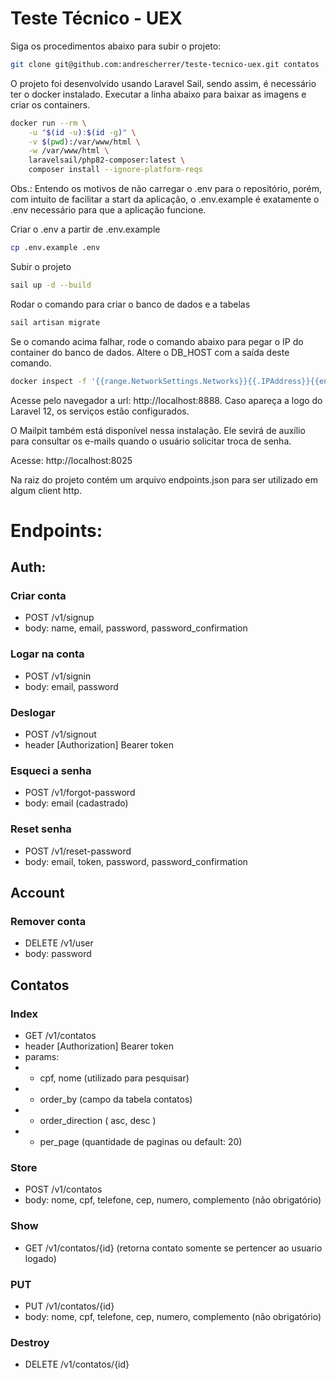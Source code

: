 # Teste Técnico - UEX

Siga os procedimentos abaixo para subir o projeto:

```bash
git clone git@github.com:andrescherrer/teste-tecnico-uex.git contatos
```

O projeto foi desenvolvido usando Laravel Sail, sendo assim, é necessário ter o docker instalado.
Executar a linha abaixo para baixar as imagens e criar os containers.

```bash
docker run --rm \
    -u "$(id -u):$(id -g)" \
    -v $(pwd):/var/www/html \
    -w /var/www/html \
    laravelsail/php82-composer:latest \
    composer install --ignore-platform-reqs
```

Obs.: Entendo os motivos de não carregar o .env para o repositório, porém, com intuito de facilitar a start da aplicação, o .env.example é exatamente o .env necessário para que a aplicação funcione.

Criar o .env a partir de .env.example
```bash
cp .env.example .env
```

Subir o projeto
```bash
sail up -d --build
```

Rodar o comando para criar o banco de dados e a tabelas
```bash
sail artisan migrate
```

Se o comando acima falhar, rode o comando abaixo para pegar o IP do container do banco de dados. 
Altere o DB_HOST com a saída deste comando.

```bash
docker inspect -f '{{range.NetworkSettings.Networks}}{{.IPAddress}}{{end}}' contatos-database-1
```

Acesse pelo navegador a url: http://localhost:8888. 
Caso apareça a logo do Laravel 12, os serviços estão configurados.

O Mailpit também está disponível nessa instalação. Ele sevirá de auxílio para consultar os e-mails quando o usuário solicitar troca de senha.

Acesse: http://localhost:8025

Na raiz do projeto contém um arquivo endpoints.json para ser utilizado em algum client http.

# Endpoints:
## Auth:

### Criar conta
- POST /v1/signup
- body: name, email, password, password_confirmation

### Logar na conta
- POST /v1/signin
- body: email, password

### Deslogar
- POST /v1/signout
- header [Authorization] Bearer token

### Esqueci a senha
- POST /v1/forgot-password
- body: email (cadastrado)

### Reset senha
- POST /v1/reset-password
- body: email, token, password, password_confirmation

## Account
### Remover conta
- DELETE /v1/user
- body: password

## Contatos
### Index
- GET /v1/contatos
- header [Authorization] Bearer token
- params: 
- * cpf, nome (utilizado para pesquisar) 
- * order_by (campo da tabela contatos)
- * order_direction ( asc, desc )
- * per_page (quantidade de paginas ou default: 20)

### Store
- POST /v1/contatos
- body: nome, cpf, telefone, cep, numero, complemento (não obrigatório)

### Show
- GET /v1/contatos/{id} (retorna contato somente se pertencer ao usuario logado)

### PUT
- PUT /v1/contatos/{id}
- body: nome, cpf, telefone, cep, numero, complemento (não obrigatório)

### Destroy
- DELETE /v1/contatos/{id}